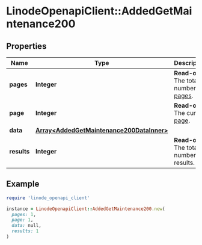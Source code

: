 # LinodeOpenapiClient::AddedGetMaintenance200

## Properties

| Name | Type | Description | Notes |
| ---- | ---- | ----------- | ----- |
| **pages** | **Integer** | __Read-only__ The total number of [pages](https://techdocs.akamai.com/linode-api/reference/pagination). | [optional][readonly] |
| **page** | **Integer** | __Read-only__ The current [page](https://techdocs.akamai.com/linode-api/reference/pagination). | [optional][readonly] |
| **data** | [**Array&lt;AddedGetMaintenance200DataInner&gt;**](AddedGetMaintenance200DataInner.md) |  | [optional] |
| **results** | **Integer** | __Read-only__ The total number of results. | [optional][readonly] |

## Example

```ruby
require 'linode_openapi_client'

instance = LinodeOpenapiClient::AddedGetMaintenance200.new(
  pages: 1,
  page: 1,
  data: null,
  results: 1
)
```

